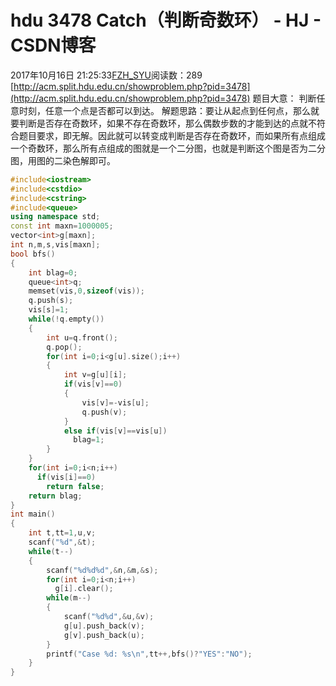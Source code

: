 # hdu  3478 Catch（判断奇数环） - HJ - CSDN博客
2017年10月16日 21:25:33[FZH_SYU](https://me.csdn.net/feizaoSYUACM)阅读数：289
[http://acm.split.hdu.edu.cn/showproblem.php?pid=3478](http://acm.split.hdu.edu.cn/showproblem.php?pid=3478)
题目大意： 
判断任意时刻，任意一个点是否都可以到达。
解题思路：要让从起点到任何点，那么就要判断是否存在奇数环，如果不存在奇数环，那么偶数步数的才能到达的点就不符合题目要求，即无解。因此就可以转变成判断是否存在奇数环，而如果所有点组成一个奇数环，那么所有点组成的图就是一个二分图，也就是判断这个图是否为二分图，用图的二染色解即可。
```cpp
#include<iostream>
#include<cstdio>
#include<cstring>
#include<queue>
using namespace std;
const int maxn=1000005;
vector<int>g[maxn];
int n,m,s,vis[maxn];
bool bfs()
{
    int blag=0;
    queue<int>q;
    memset(vis,0,sizeof(vis));
    q.push(s);
    vis[s]=1;
    while(!q.empty())
    {
        int u=q.front();
        q.pop();
        for(int i=0;i<g[u].size();i++)
        {
            int v=g[u][i];
            if(vis[v]==0)
            {
                vis[v]=-vis[u];
                q.push(v);
            }
            else if(vis[v]==vis[u])
              blag=1; 
        }
    }   
    for(int i=0;i<n;i++)
      if(vis[i]==0)
        return false;
    return blag;
}
int main()
{
    int t,tt=1,u,v;
    scanf("%d",&t);
    while(t--)
    {
        scanf("%d%d%d",&n,&m,&s);
        for(int i=0;i<n;i++)
          g[i].clear();
        while(m--)
        {
            scanf("%d%d",&u,&v);
            g[u].push_back(v);
            g[v].push_back(u);
        }
        printf("Case %d: %s\n",tt++,bfs()?"YES":"NO");
    } 
}
```
